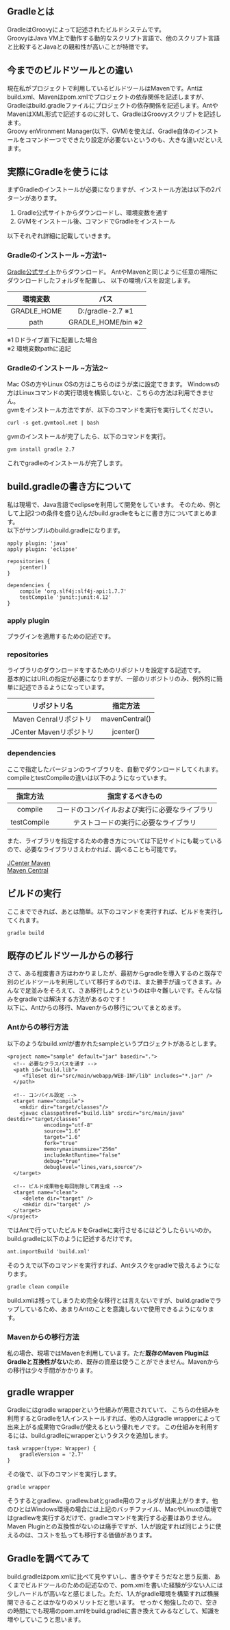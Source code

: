 ## Gradleとは

GradleはGroovyによって記述されたビルドシステムです。  
GroovyはJava VM上で動作する動的なスクリプト言語で、他のスクリプト言語と比較するとJavaとの親和性が高いことが特徴です。

## 今までのビルドツールとの違い

現在私がプロジェクトで利用しているビルドツールはMavenです。Antはbuild.xml、Mavenはpom.xmlでプロジェクトの依存関係を記述しますが、Gradleはbuild.gradleファイルにプロジェクトの依存関係を記述します。AntやMavenはXML形式で記述するのに対して、GradleはGroovyスクリプトを記述します。  
Groovy enVironment Manager(以下、GVM)を使えば、Gradle自体のインストールをコマンド一つでできたり設定が必要ないというのも、大きな違いだといえます。

## 実際にGradleを使うには

まずGradleのインストールが必要になりますが、インストール方法は以下の2パターンがあります。

1. Gradle公式サイトからダウンロードし、環境変数を通す
1. GVMをインストール後、コマンドでGradleをインストール

以下それぞれ詳細に記載していきます。

### Gradleのインストール ~方法1~

[Gradle公式サイト](http://www.gradle.org/ "Gradle公式サイト")からダウンロード。
AntやMavenと同じように任意の場所にダウンロードしたフォルダを配置し、
以下の環境パスを設定します。

|   環境変数   | パス                    |
|:------------:|:----------------------:|
| GRADLE_HOME  |    D:/gradle-2.7 ※1    |
|     path     | GRADLE_HOME/bin ※2     |

※1 Dドライブ直下に配置した場合  
※2 環境変数pathに追記

### Gradleのインストール ~方法2~

Mac OSの方やLinux OSの方はこちらのほうが楽に設定できます。 Windowsの方はLinuxコマンドの実行環境を構築しないと、こちらの方法は利用できません。  
gvmをインストール方法ですが、以下のコマンドを実行を実行してください。

```
curl -s get.gvmtool.net | bash
```

gvmのインストールが完了したら、以下のコマンドを実行。

```
gvm install gradle 2.7
```

これでgradleのインストールが完了します。

## build.gradleの書き方について

私は現場で、Java言語でeclipseを利用して開発をしています。
そのため、例として上記2つの条件を盛り込んだbuild.gradleをもとに書き方についてまとめます。  
以下がサンプルのbuild.gradleになります。

```
apply plugin: 'java'
apply plugin: 'eclipse'

repositories {
    jcenter()
}

dependencies {
    compile 'org.slf4j:slf4j-api:1.7.7'
    testCompile 'junit:junit:4.12'
}

```

### apply plugin

プラグインを適用するための記述です。

### repositories

ライブラリのダウンロードをするためのリポジトリを設定する記述です。  
基本的にはURLの指定が必要になりますが、一部のリポジトリのみ、例外的に簡単に記述できるようになっています。

|      リポジトリ名       |       指定方法        |
|:--------------------:|:---------------------:|
| Maven Cenralリポジトリ  |    mavenCentral()    |
| JCenter Mavenリポジトリ |    jcenter()         |

### dependencies

ここで指定したバージョンのライブラリを、自動でダウンロードしてくれます。
compileとtestCompileの違いは以下のようになっています。

|  指定方法    |       指定するべきもの                 |
|:-----------:|:------------------------------------:|
| compile     |コードのコンパイルおよび実行に必要なライブラリ|
| testCompile |テストコードの実行に必要なライブラリ         |

また、ライブラリを指定するための書き方については下記サイトにも載っているので、必要なライブラリさえわかれば、調べることも可能です。

[JCenter Maven]( https://bintray.com/bintray/jcenter "JCenter Maven")  
[Maven Central](  http://search.maven.org/ "Maven Central")

## ビルドの実行

ここまでできれば、あとは簡単。以下のコマンドを実行すれば、ビルドを実行してくれます。

```
gradle build
```

## 既存のビルドツールからの移行

さて、ある程度書き方はわかりましたが、最初からgradleを導入するのと既存で別のビルドツールを利用していて移行するのでは、また勝手が違ってきます。みんなで足並みをそろえて、さあ移行しようというのは中々難しいです。そんな悩みをgradleでは解決する方法があるのです！  
以下に、Antからの移行、Mavenからの移行についてまとめます。

### Antからの移行方法

以下のようなbuild.xmlが書かれたsampleというプロジェクトがあるとします。

```
<project name="sample" default="jar" basedir=".">
  <!-- 必要なクラスパスを通す -->
  <path id="build.lib">
     <fileset dir="src/main/webapp/WEB-INF/lib" includes="*.jar" />
  </path>

  <!-- コンパイル設定 -->
  <target name="compile">
    <mkdir dir="target/classes"/>
    <javac classpathref="build.lib" srcdir="src/main/java" destdir="target/classes"
            encoding="utf-8"
            source="1.6"
            target="1.6"
            fork="true"  
            memorymaximumsize="256m"
            includeAntRuntime="false"
            debug="true"
            debuglevel="lines,vars,source"/>
  </target>

  <!-- ビルド成果物を毎回削除して再生成 -->
  <target name="clean">
     <delete dir="target" />
     <mkdir dir="target" />
  </target>
</project>
```

ではAntで行っていたビルドをGradleに実行させるにはどうしたらいいのか。  
build.gradleに以下のように記述するだけです。

```
ant.importBuild 'build.xml'
```

そのうえで以下のコマンドを実行すれば、Antタスクをgradleで扱えるようになります。

```
gradle clean compile
```

build.xmlは残ってしまうため完全な移行とは言えないですが、build.gradleでラップしているため、あまりAntのことを意識しないで使用できるようになります。

### Mavenからの移行方法

私の場合、現場ではMavenを利用しています。ただ**既存のMaven PluginはGradleと互換性がない**ため、既存の資産は使うことができません。Mavenからの移行は少々手間がかかります。

## gradle wrapper

Gradleにはgradle wrapperという仕組みが用意されていて、 こちらの仕組みを利用するとGradleを1人インストールすれば、他の人はgradle wrapperによって出来上がる成果物でGradleが使えるという優れモノです。
この仕組みを利用するには、build.gradleにwrapperというタスクを追加します。

```
task wrapper(type: Wrapper) {
    gradleVersion = '2.7'
}
```

その後で、以下のコマンドを実行します。

```
gradle wrapper
```

そうするとgradlew、gradlew.batとgradle用のフォルダが出来上がります。他のひとはWindows環境の場合には上記のバッチファイル、MacやLinuxの環境ではgradlewを実行するだけで、gradleコマンドを実行する必要はありません。
Maven Pluginとの互換性がないのは痛手ですが、1人が設定すれば同じように使えるのは、コストを払っても移行する価値があります。

## Gradleを調べてみて

build.gradleはpom.xmlに比べて見やすいし、書きやすそうだなと思う反面、あくまでビルドツールのための記述なので、pom.xmlを書いた経験が少ない人には少しハードルが高いなと感じました。ただ、1人がgradle環境を構築すれば横展開できることはかなりのメリットだと思います。
せっかく勉強したので、空きの時間にでも現場のpom.xmlをbuild.gradleに書き換えてみるなどして、知識を増やしていこうと思います。
